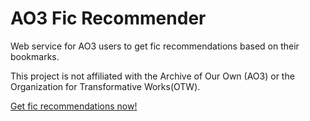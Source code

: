 # AO3 Fic Recommender

Web service for AO3 users to get fic recommendations based on their bookmarks.

This project is not affiliated with the Archive of Our Own (AO3) or the Organization for Transformative Works(OTW).

[Get fic recommendations now!](https://soandrew.github.io/ao3-fic-rec)
